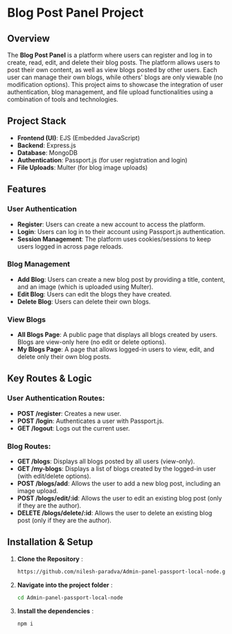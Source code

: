 # Blog Post Panel Project

## Overview
The **Blog Post Panel** is a platform where users can register and log in to create, read, edit, and delete their blog posts. The platform allows users to post their own content, as well as view blogs posted by other users. Each user can manage their own blogs, while others' blogs are only viewable (no modification options). This project aims to showcase the integration of user authentication, blog management, and file upload functionalities using a combination of tools and technologies.

## Project Stack
- **Frontend (UI)**: EJS (Embedded JavaScript)
- **Backend**: Express.js
- **Database**: MongoDB
- **Authentication**: Passport.js (for user registration and login)
- **File Uploads**: Multer (for blog image uploads)

## Features

### User Authentication
- **Register**: Users can create a new account to access the platform.
- **Login**: Users can log in to their account using Passport.js authentication.
- **Session Management**: The platform uses cookies/sessions to keep users logged in across page reloads.

### Blog Management
- **Add Blog**: Users can create a new blog post by providing a title, content, and an image (which is uploaded using Multer).
- **Edit Blog**: Users can edit the blogs they have created.
- **Delete Blog**: Users can delete their own blogs.

### View Blogs
- **All Blogs Page**: A public page that displays all blogs created by users. Blogs are view-only here (no edit or delete options).
- **My Blogs Page**: A page that allows logged-in users to view, edit, and delete only their own blog posts.

## Key Routes & Logic

### User Authentication Routes:
- **POST /register**: Creates a new user.
- **POST /login**: Authenticates a user with Passport.js.
- **GET /logout**: Logs out the current user.

### Blog Routes:
- **GET /blogs**: Displays all blogs posted by all users (view-only).
- **GET /my-blogs**: Displays a list of blogs created by the logged-in user (with edit/delete options).
- **POST /blogs/add**: Allows the user to add a new blog post, including an image upload.
- **POST /blogs/edit/:id**: Allows the user to edit an existing blog post (only if they are the author).
- **DELETE /blogs/delete/:id**: Allows the user to delete an existing blog post (only if they are the author).

## Installation & Setup

1. **Clone the Repository** :
   ```bash
   https://github.com/nilesh-paradva/Admin-panel-passport-local-node.git

2. **Navigate into the project folder** :
   ```bash
   cd Admin-panel-passport-local-node

3. **Install the dependencies** :
   ```bash
   npm i
  

